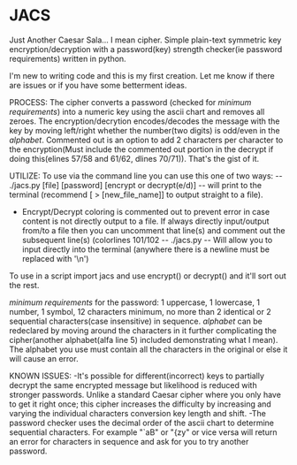 # JACS
Just Another Caesar Sala... I mean cipher. Simple plain-text symmetric key encryption/decryption with a password(key) strength checker(ie password requirements) written in python.


I'm new to writing code and this is my first creation. Let me know if there are issues or if you have some betterment ideas.

PROCESS:
The cipher converts a password (checked for *minimum requirements*) into a numeric key using the ascii chart and removes all zeroes. The encryption/decrytion encodes/decodes the message with the key by moving left/right whether the number(two digits) is odd/even in the *alphabet*. Commented out is an option to add 2 characters per character to the encryption(Must include the commented out portion in the decrypt if doing this(elines 57/58 and 61/62, dlines 70/71)). That's the gist of it.

UTILIZE:
To use via the command line you can use this one of two ways:
-- ./jacs.py [file] [password] [encrypt or decrypt(e/d)]  -- will print to the terminal (recommend [ > [new_file_name]] to output straight to a file).
  - Encrypt/Decrypt coloring is commented out to prevent error in case content is not directly output to a file. If always directly input/output from/to a file then you can uncomment that line(s) and comment out the subsequent line(s) (colorlines 101/102
-- ./jacs.py -- Will allow you to input directly into the terminal (anywhere there is a newline must be replaced with '\n')

To use in a script import jacs and use encrypt() or decrypt() and it'll sort out the rest.


*minimum requirements* for the password: 1 uppercase, 1 lowercase, 1 number, 1 symbol, 12 characters minimum, no more than 2 identical or 2 sequential characters(case insensitive) in sequence.
*alphabet* can be redeclared by moving around the characters in it further complicating the cipher(another alphabet(alfa line 5) included demonstrating what I mean). The alphabet you use must contain all the characters in the original or else it will cause an error.



KNOWN ISSUES:
-It's possible for different(incorrect) keys to partially decrypt the same encrypted message but likelihood is reduced with stronger passwords. Unlike a standard Caesar cipher where you only have to get it right once; this cipher increases the difficulty by increasing and varying the individual characters conversion key length and shift.
-The password checker uses the decimal order of the ascii chart to determine sequential characters. For example "\`aB" or "{zy" or vice versa will return an error for characters in sequence and ask for you to try another password.
